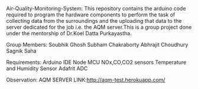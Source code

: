 Air-Quality-Monitoring-System: This repository contains the arduino code required to program the hardware components to perform the task of collecting data from the surroundings and the uploading that data to the server dedicated for the job i.e. the AQM server.This is a group project done under the mentorship of Dr.Koel Datta Purkayastha.

Group Members: Soubhik Ghosh Subham Chakraborty Abhrajit Choudhury Sagnik Saha

Requirements: Arduino IDE Node MCU NOx,CO,CO2 sensors Temperature and Humidity Sensor Adafrit ADC

Observation: AQM SERVER LINK:http://aqm-test.herokuapp.com/
